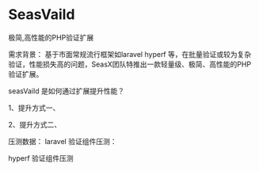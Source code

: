 SeasVaild
======
极简,高性能的PHP验证扩展

需求背景：
基于市面常规流行框架如laravel hyperf 等，在批量验证或较为复杂验证，性能损失高的问题，SeasX团队特推出一款轻量级、极简、高性能的PHP验证扩展。


seasVaild 是如何通过扩展提升性能？

1、提升方式一、

2、提升方式二、

压测数据：
laravel 验证组件压测：


hyperf 验证组件压测
